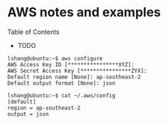 # AWS notes and examples 

Table of Contents
  * TODO
 
```buildoutcfg
lshang@ubuntu:~$ aws configure
AWS Access Key ID [****************XYZ]: 
AWS Secret Access Key [****************ZYX]: 
Default region name [None]: ap-southeast-2
Default output format [None]: json
```

```buildoutcfg
lshang@ubuntu:~$ cat ~/.aws/config 
[default]
region = ap-southeast-2
output = json
```

